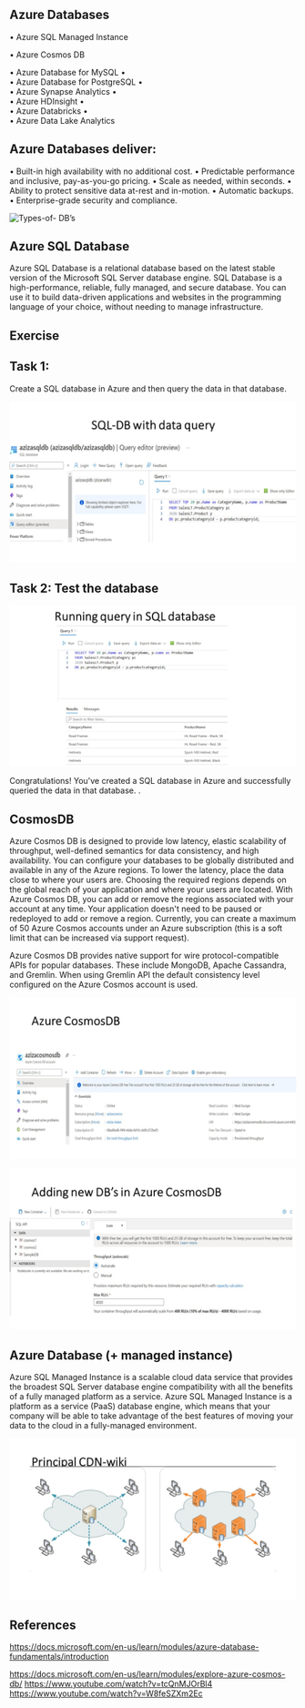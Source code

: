 ## Azure Databases
•	Azure SQL Managed Instance

•	Azure Cosmos DB

•	Azure Database for MySQL
•	
•	Azure Database for PostgreSQL
•	
•	Azure Synapse Analytics
•	
•	Azure HDInsight
•	
•	Azure Databricks
•	
•	Azure Data Lake Analytics

## Azure Databases deliver:
•	Built-in high availability with no additional cost.
•	Predictable performance and inclusive, pay-as-you-go pricing.
•	Scale as needed, within seconds.
•	Ability to protect sensitive data at-rest and in-motion.
•	Automatic backups.
•	Enterprise-grade security and compliance.


![Types-of- DB’s]( https://github.com/techgrounds/cloud-6-repo-AzizaAdam/blob/main/00_includes/AZ22/Types%20of%20databases%20in%20Azure.jp)  

## Azure SQL Database

Azure SQL Database is a relational database based on the latest stable version of the Microsoft SQL Server database engine. SQL Database is a high-performance, reliable, fully managed, and secure database. You can use it to build data-driven applications and websites in the programming language of your choice, without needing to manage infrastructure.

## Exercise
## Task 1:
Create a SQL database in Azure and then query the data in that database.

![SQL-DB]( https://github.com/techgrounds/cloud-6-repo-AzizaAdam/blob/main/00_includes/AZ22/Demo%20SQL%20DB.jpg)  

## Task 2: Test the database
![Query-SQL-DB]( https://github.com/techgrounds/cloud-6-repo-AzizaAdam/blob/main/00_includes/AZ22/Running%20query%20in%20SQL%20DB.jpg)  

Congratulations! You've created a SQL database in Azure and successfully queried the data in that database.
.

## CosmosDB 
Azure Cosmos DB is designed to provide low latency, elastic scalability of throughput, well-defined semantics for data consistency, and high availability.
You can configure your databases to be globally distributed and available in any of the Azure regions. To lower the latency, place the data close to where your users are. Choosing the required regions depends on the global reach of your application and where your users are located.
With Azure Cosmos DB, you can add or remove the regions associated with your account at any time. Your application doesn't need to be paused or redeployed to add or remove a region.
Currently, you can create a maximum of 50 Azure Cosmos accounts under an Azure subscription (this is a soft limit that can be increased via support request). 

Azure Cosmos DB provides native support for wire protocol-compatible APIs for popular databases. These include MongoDB, Apache Cassandra, and Gremlin. When using Gremlin API the default consistency level configured on the Azure Cosmos account is used. 


![Cosmos-DB]( https://github.com/techgrounds/cloud-6-repo-AzizaAdam/blob/main/00_includes/AZ22/Azure-cosmosDB.jpg)  

![Adding-containers-in-cosmos-DB]( https://github.com/techgrounds/cloud-6-repo-AzizaAdam/blob/main/00_includes/AZ22/Adding%20new%20DB%20containers%20in%20cosmosDB.jpg)  

					


## Azure Database (+ managed instance)

Azure SQL Managed Instance is a scalable cloud data service that provides the broadest SQL Server database engine compatibility with all the benefits of a fully managed platform as a service. Azure SQL Managed Instance is a platform as a service (PaaS) database engine, which means that your company will be able to take advantage of the best features of moving your data to the cloud in a fully-managed environment. 



![Concept-CDN]( https://github.com/techgrounds/cloud-6-repo-AzizaAdam/blob/main/00_includes/AZ19/CDN%20concept.jpg)  


	

## References

https://docs.microsoft.com/en-us/learn/modules/azure-database-fundamentals/introduction

https://docs.microsoft.com/en-us/learn/modules/explore-azure-cosmos-db/
https://www.youtube.com/watch?v=tcQnMJOrBl4
https://www.youtube.com/watch?v=W8feSZXm2Ec


